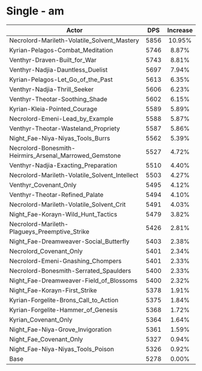 # Single - am
| Actor | DPS | Increase |
|---|:---:|:---:|
|Necrolord-Marileth-Volatile_Solvent_Mastery|5856|10.95%|
|Kyrian-Pelagos-Combat_Meditation|5746|8.87%|
|Venthyr-Draven-Built_for_War|5743|8.81%|
|Venthyr-Nadjia-Dauntless_Duelist|5697|7.94%|
|Kyrian-Pelagos-Let_Go_of_the_Past|5613|6.35%|
|Venthyr-Nadjia-Thrill_Seeker|5606|6.23%|
|Venthyr-Theotar-Soothing_Shade|5602|6.15%|
|Kyrian-Kleia-Pointed_Courage|5589|5.89%|
|Necrolord-Emeni-Lead_by_Example|5588|5.87%|
|Venthyr-Theotar-Wasteland_Propriety|5587|5.86%|
|Night_Fae-Niya-Niyas_Tools_Burrs|5562|5.39%|
|Necrolord-Bonesmith-Heirmirs_Arsenal_Marrowed_Gemstone|5527|4.72%|
|Venthyr-Nadjia-Exacting_Preparation|5510|4.40%|
|Necrolord-Marileth-Volatile_Solvent_Intellect|5503|4.27%|
|Venthyr_Covenant_Only|5495|4.12%|
|Venthyr-Theotar-Refined_Palate|5494|4.10%|
|Necrolord-Marileth-Volatile_Solvent_Crit|5491|4.03%|
|Night_Fae-Korayn-Wild_Hunt_Tactics|5479|3.82%|
|Necrolord-Marileth-Plagueys_Preemptive_Strike|5426|2.81%|
|Night_Fae-Dreamweaver-Social_Butterfly|5403|2.38%|
|Necrolord_Covenant_Only|5401|2.34%|
|Necrolord-Emeni-Gnashing_Chompers|5401|2.33%|
|Necrolord-Bonesmith-Serrated_Spaulders|5400|2.33%|
|Night_Fae-Dreamweaver-Field_of_Blossoms|5400|2.32%|
|Night_Fae-Korayn-First_Strike|5378|1.91%|
|Kyrian-Forgelite-Brons_Call_to_Action|5375|1.84%|
|Kyrian-Forgelite-Hammer_of_Genesis|5368|1.72%|
|Kyrian_Covenant_Only|5364|1.64%|
|Night_Fae-Niya-Grove_Invigoration|5361|1.59%|
|Night_Fae_Covenant_Only|5327|0.94%|
|Night_Fae-Niya-Niyas_Tools_Poison|5326|0.92%|
|Base|5278|0.00%|
